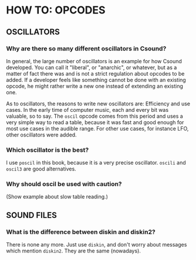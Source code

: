 # HOW TO: OPCODES

## OSCILLATORS

### Why are there so many different oscillators in Csound?

In general, the large number of oscillators is an example for how Csound
developed. You can call it "liberal", or "anarchic", or whatever, but as a matter
of fact there was and is not a strict regulation about opcodes to be added.
If a developer feels like something cannot be done with an existing opcode,
he might rather write a new one instead of extending an existing one.

As to oscillators, the reasons to write new oscillators are: Efficiency and
use cases. In the early time of computer music, each and every bit was valuable,
so to say. The `oscil` opcode comes from this period and uses a very simple
way to read a table, because it was fast and good enough for most use cases
in the audible range. For other use cases, for instance LFO, other oscillators
were added.

### Which oscillator is the best?

I use `poscil` in this book, because it is a very precise oscillator.
`oscili` and `oscil3` are good alternatives.

### Why should oscil be used with caution?

(Show example about slow table reading.)

## SOUND FILES

### What is the difference between diskin and diskin2?

There is none any more. Just use `diskin`, and don't worry about messages
which mention `diskin2`. They are the same (nowadays).
